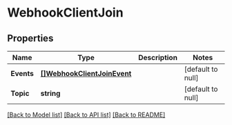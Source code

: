 # WebhookClientJoin

## Properties
Name | Type | Description | Notes
------------ | ------------- | ------------- | -------------
**Events** | [**[]WebhookClientJoinEvent**](webhook_client_join_event.md) |  | [default to null]
**Topic** | **string** |  | [default to null]

[[Back to Model list]](../README.md#documentation-for-models) [[Back to API list]](../README.md#documentation-for-api-endpoints) [[Back to README]](../README.md)

